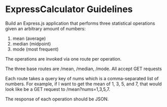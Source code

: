 # ExpressCalculator Guidelines
Build an Express.js application that performs three statistical operations given an arbitrary amount of numbers:

1. mean (average)
2. median (midpoint)
3. mode (most frequent)

The operations are invoked via one route per operation.

The three base routes are /mean, /median, /mode. All accept GET requests

Each route takes a query key of nums which is a comma-separated list of numbers. For example, if I want to get the mean of 1, 3, 5, and 7, that would look like be a GET request to /mean?nums=1,3,5,7.

The response of each operation should be JSON.